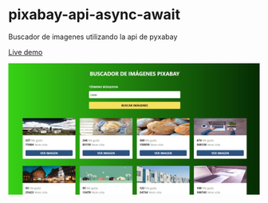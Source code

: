 # pixabay-api-async-await
Buscador de imagenes utilizando la api de pyxabay

[Live demo](https://developermdcm.github.io/pixabay-api-async-await/)

![Image](https://github.com/DeveloperMDCM/pixabay-api-async-await/blob/master/bg.jpg)

